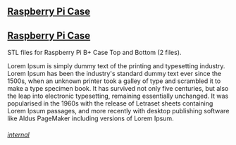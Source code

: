 <div class="gitDiv">
    <div class="detailsDiv">
        <h2><a href="https://fullborelabs.com/26663-raspberry-pi-case" target="_blank"  class="scrapeLink">Raspberry Pi Case</a></h2>
        <h2><a href="https://fullborelabs.com/26663-raspberry-pi-case" target="_blank">Raspberry Pi Case</a></h2>
        <p>STL files for Raspberry Pi B+ Case Top and Bottom (2 files).</p>
        <p>Lorem Ipsum is simply dummy text of the printing and typesetting industry. Lorem Ipsum has been the industry's standard dummy text ever since the 1500s, when an unknown printer took a galley of type and scrambled it to make a type specimen book. It has survived not only five centuries, but also the leap into electronic typesetting, remaining essentially unchanged. It was popularised in the 1960s with the release of Letraset sheets containing Lorem Ipsum passages, and more recently with desktop publishing software like Aldus PageMaker including versions of Lorem Ipsum.</p>
        <h6><a href="https://fullborelabs.com/wp/git-scripts/raspberry-pi-case/details-scrape.cgi" target="_blank" class="scrapeLink">internal</a></h6>
    </div>
</div>
